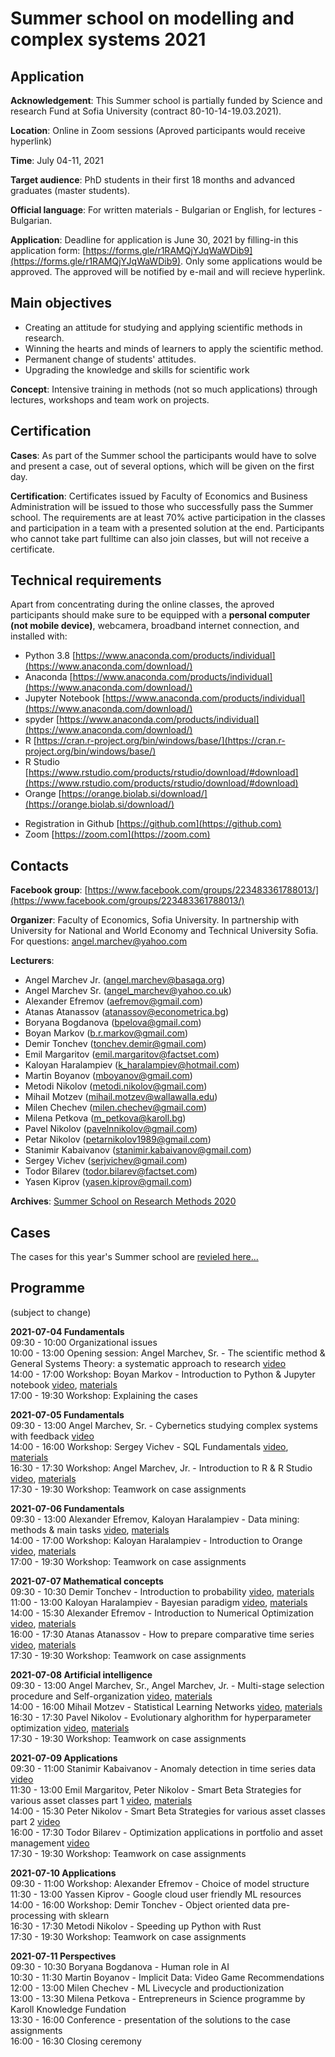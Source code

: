 # Summer school on modelling and complex systems 2021

## Application
**Acknowledgement**: This Summer school is partially funded by Science and research Fund at Sofia University (contract 80-10-14-19.03.2021). 

**Location**: Online in Zoom sessions (Aproved participants would receive hyperlink)

**Time**: July 04-11, 2021 

**Target audience**: PhD students in their first 18 months and advanced graduates (master students).  

**Official language**: For written materials - Bulgarian or English, for lectures - Bulgarian.

**Application**: Deadline for application is June 30, 2021 by filling-in this application form: [https://forms.gle/r1RAMQjYJqWaWDib9](https://forms.gle/r1RAMQjYJqWaWDib9). Only some applications would be approved. The approved will be notified by e-mail and will recieve hyperlink.

## Main objectives
* Creating an attitude for studying and applying scientific methods in research.
* Winning the hearts and minds of learners to apply the scientific method.
* Permanent change of students' attitudes.
* Upgrading the knowledge and skills for scientific work

**Concept**: Intensive training in methods (not so much applications) through lectures, workshops and team work on projects. 

## Certification

**Cases**: As part of the Summer school the participants would have to solve and present a case, out of several options, which will be given on the first day. <!--[See the cases here...](cases.md)-->

**Certification**: Certificates issued by Faculty of Economics and Business Administration will be issued to those who successfully pass the Summer school. The requirements are at least 70% active participation in the classes and participation in a team with a presented solution at the end. Participants who cannot take part fulltime can also join classes, but will not receive a certificate.

## Technical requirements
Apart from concentrating during the online classes, the aproved participants should make sure to be equipped with a **personal computer (not mobile device)**, webcamera, broadband internet connection, and installed with:
* Python 3.8 [https://www.anaconda.com/products/individual](https://www.anaconda.com/download/)
* Anaconda [https://www.anaconda.com/products/individual](https://www.anaconda.com/download/)
* Jupyter Notebook [https://www.anaconda.com/products/individual](https://www.anaconda.com/download/)
* spyder [https://www.anaconda.com/products/individual](https://www.anaconda.com/download/)
* R [https://cran.r-project.org/bin/windows/base/](https://cran.r-project.org/bin/windows/base/)
* R Studio [https://www.rstudio.com/products/rstudio/download/#download](https://www.rstudio.com/products/rstudio/download/#download)
* Orange [https://orange.biolab.si/download/](https://orange.biolab.si/download/)
<!--* KNIME [https://www.knime.com/downloads](https://www.knime.com/downloads)-->
* Registration in Github [https://github.com](https://github.com)
* Zoom [https://zoom.com](https://zoom.com)

## Contacts
**Facebook group**: [https://www.facebook.com/groups/223483361788013/](https://www.facebook.com/groups/223483361788013/)

**Organizer**: Faculty of Economics, Sofia University. In partnership with University for National and World Economy and Technical University Sofia. For questions: angel.marchev@yahoo.com

**Lecturers**:
* Angel Marchev Jr. (angel.marchev@basaga.org)
* Angel Marchev Sr. (angel_marchev@yahoo.co.uk)
* Alexander Efremov (aefremov@gmail.com)
* Atanas Atanassov (atanassov@econometrica.bg)
* Boryana Bogdanova (bpelova@gmail.com)
* Boyan Markov (b.r.markov@gmail.com)
* Demir Tonchev (tonchev.demir@gmail.com)
* Emil Margaritov (emil.margaritov@factset.com)
* Kaloyan Haralampiev (k_haralampiev@hotmail.com)
* Martin Boyanov (mboyanov@gmail.com)
* Metodi Nikolov (metodi.nikolov@gmail.com)
* Mihail Motzev (mihail.motzev@wallawalla.edu)
* Milen Chechev (milen.chechev@gmail.com)
* Milena Petkova (m_petkova@karoll.bg)
* Pavel Nikolov (pavelnnikolov@gmail.com)
* Petar Nikolov (petarnikolov1989@gmail.com)
* Stanimir Kabaivanov (stanimir.kabaivanov@gmail.com)
* Sergey Vichev (serjvichev@gmail.com)
* Todor Bilarev (todor.bilarev@factset.com)
* Yasen Kiprov (yasen.kiprov@gmail.com)

**Archives**: [Summer School on Research Methods 2020](https://marchev-science.github.io/Summer-school-on-research-methods-2020/)

## Cases
The cases for this year's Summer school are [revieled here...](cases.md)   

## Programme
(subject to change)  

**2021-07-04 Fundamentals**  
09:30 - 10:00 Organizational issues    
10:00 - 13:00 Opening session: Angel Marchev, Sr. - The scientific method & General Systems Theory: a systematic approach to research [video](https://youtube.com/playlist?list=PLX9ryRl9v7BDbY1DoUppGoOcNahp6g4re)  
14:00 - 17:00 Workshop: Boyan Markov - Introduction to Python & Jupyter notebook [video](https://youtube.com/playlist?list=PLX9ryRl9v7BDbY1DoUppGoOcNahp6g4re), [materials](/Boyan_Markov/readme.md)  
17:00 - 19:30 Workshop: Explaining the cases    
  
**2021-07-05 Fundamentals**  
09:30 - 13:00 Angel Marchev, Sr. - Cybernetics studying complex systems with feedback [video](https://youtube.com/playlist?list=PLX9ryRl9v7BDbY1DoUppGoOcNahp6g4re)  
14:00 - 16:00 Workshop: Sergey Vichev - SQL Fundamentals [video](https://youtube.com/playlist?list=PLX9ryRl9v7BDbY1DoUppGoOcNahp6g4re), [materials](/Sergey_Vichev/readme.md)  
16:30 - 17:30 Workshop: Angel Marchev, Jr. - Introduction to R & R Studio [video](https://youtube.com/playlist?list=PLX9ryRl9v7BDbY1DoUppGoOcNahp6g4re), [materials](/Angel_Marchev_Jr/readme.md)  
17:30 - 19:30 Workshop: Teamwork on case assignments  

**2021-07-06 Fundamentals**  
09:30 - 13:00 Alexander Efremov, Kaloyan Haralampiev - Data mining: methods & main tasks [video](https://youtube.com/playlist?list=PLX9ryRl9v7BDbY1DoUppGoOcNahp6g4re), [materials](/Alexander_Efremov/readme.md)   
14:00 - 17:00 Workshop: Kaloyan Haralampiev - Introduction to Orange [video](https://youtube.com/playlist?list=PLX9ryRl9v7BDbY1DoUppGoOcNahp6g4re), [materials](/Kaloyan_Haralampiev/readme.md)  
17:00 - 19:30 Workshop: Teamwork on case assignments  

**2021-07-07 Mathematical concepts**  
09:30 - 10:30 Demir Tonchev - Introduction to probability [video](https://youtube.com/playlist?list=PLX9ryRl9v7BDbY1DoUppGoOcNahp6g4re), [materials](/Demir_Tonchev/readme.md)  
11:00 - 13:00 Kaloyan Haralampiev - Bayesian paradigm [video](https://youtube.com/playlist?list=PLX9ryRl9v7BDbY1DoUppGoOcNahp6g4re), [materials](/Kaloyan_Haralampiev/readme.md)   
14:00 - 15:30 Alexander Efremov - Introduction to Numerical Optimization [video](https://youtube.com/playlist?list=PLX9ryRl9v7BDbY1DoUppGoOcNahp6g4re), [materials](/Alexander_Efremov/readme.md)   
16:00 - 17:30 Atanas Atanassov - How to prepare comparative time series [video](https://youtube.com/playlist?list=PLX9ryRl9v7BDbY1DoUppGoOcNahp6g4re), [materials](/Atanas_Atanassov/readme.md)   
17:30 - 19:30 Workshop: Teamwork on case assignments  

**2021-07-08 Artificial intelligence**  
09:30 - 13:00 Angel Marchev, Sr., Angel Marchev, Jr. - Multi-stage selection procedure and Self-organization [video](https://youtube.com/playlist?list=PLX9ryRl9v7BDbY1DoUppGoOcNahp6g4re), [materials](/Angel_Marchev_Jr/readme.md)  
14:00 - 16:00 Mihail Motzev - Statistical Learning Networks [video](https://youtube.com/playlist?list=PLX9ryRl9v7BDbY1DoUppGoOcNahp6g4re), [materials](/Mihail_Motzev/readme.md)  
16:30 - 17:30 Pavel Nikolov - Evolutionary alghorithm for hyperparameter optimization [video](https://youtube.com/playlist?list=PLX9ryRl9v7BDbY1DoUppGoOcNahp6g4re), [materials](/Pavel_Nikolov/readme.md)  
17:30 - 19:30 Workshop: Teamwork on case assignments  

**2021-07-09 Applications**  
09:30 - 11:00 Stanimir Kabaivanov - Anomaly detection in time series data [video](https://youtube.com/playlist?list=PLX9ryRl9v7BDbY1DoUppGoOcNahp6g4re)  
11:30 - 13:00 Emil Margaritov, Peter Nikolov - Smart Beta Strategies for various asset clаsses part 1 [video](https://youtube.com/playlist?list=PLX9ryRl9v7BDbY1DoUppGoOcNahp6g4re), [materials](/Peter_Nikolov/readme.md)  
14:00 - 15:30 Peter Nikolov - Smart Beta Strategies for various asset clаsses part 2 [video](https://youtube.com/playlist?list=PLX9ryRl9v7BDbY1DoUppGoOcNahp6g4re)  
16:00 - 17:30 Todor Bilarev - Optimization applications in portfolio and asset management [video](https://youtube.com/playlist?list=PLX9ryRl9v7BDbY1DoUppGoOcNahp6g4re)  
17:30 - 19:30 Workshop: Teamwork on case assignments  

**2021-07-10 Applications**  
09:30 - 11:00 Workshop: Alexander Efremov - Choice of model structure <!-- [video](), [materials]()  -->  
11:30 - 13:00 Yassen Kiprov - Google cloud user friendly ML resources <!-- [video](), [materials]()  -->  
14:00 - 16:00 Workshop: Demir Tonchev - Object oriented data pre-processing with sklearn <!-- [video](), [materials]()  -->  
16:30 - 17:30 Metodi Nikolov - Speeding up Python with Rust <!-- [video](), [materials]()  -->  
17:30 - 19:30 Workshop: Teamwork on case assignments  

**2021-07-11 Perspectives**  
09:30 - 10:30 Boryana Bogdanova - Human role in AI <!-- [video](), [materials]()  -->  
10:30 - 11:30 Martin Boyanov - Implicit Data: Video Game Recommendations <!-- [video](), [materials]()  -->  
12:00 - 13:00 Milen Chechev - ML Livecycle and productionization <!-- [video](), [materials]()  -->  
13:00 - 13:30 Milena Petkova - Entrepreneurs in Science programme by Karoll Knowledge Fundation <!-- [video](), [materials]()  -->  
13:30 - 16:00 Conference - presentation of the solutions to the case assignments <!-- [video]()  -->  
16:00 - 16:30 Closing ceremony  

